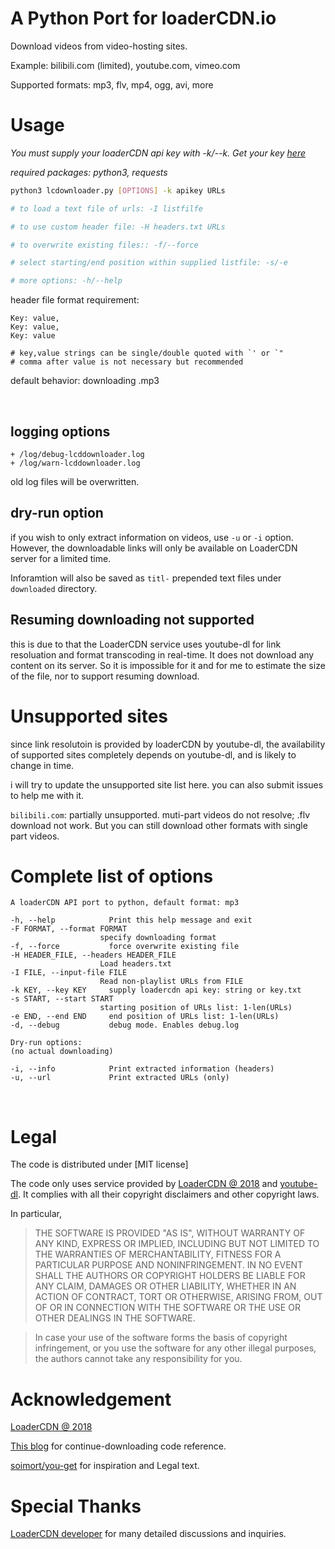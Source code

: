 # A Python Port for loaderCDN.io

Download videos from video-hosting sites.

Example: bilibili.com (limited), youtube.com, vimeo.com

Supported formats: mp3, flv, mp4, ogg, avi, more

# Usage

*You must supply your loaderCDN api key with -k/--k. Get your key [here](https://loadercdn.io/)*

*required packages: python3, requests*

```bash
python3 lcdownloader.py [OPTIONS] -k apikey URLs

# to load a text file of urls: -I listfilfe

# to use custom header file: -H headers.txt URLs

# to overwrite existing files:: -f/--force

# select starting/end position within supplied listfile: -s/-e

# more options: -h/--help
```

header file format requirement:
```
Key: value,
Key: value,
Key: value

# key,value strings can be single/double quoted with `' or `"
# comma after value is not necessary but recommended
```

default behavior: downloading .mp3

&nbsp;

## logging options

    + /log/debug-lcddownloader.log
    + /log/warn-lcddownloader.log
old log files will be overwritten.

## dry-run option
if you wish to only extract information on videos, use `-u` or `-i` option. However, the downloadable links will only be available on LoaderCDN server for a limited time.

Inforamtion will also be saved as `titl-` prepended text files under `downloaded` directory.

## Resuming downloading not supported
this is due to that the LoaderCDN service uses youtube-dl for link resoluation and format transcoding in real-time. It does not download any content on its server. So it is impossible for it and for me to estimate the size of the file, nor to support resuming download.

# Unsupported sites
since link resolutoin is provided by loaderCDN by youtube-dl, the availability of supported sites completely depends on youtube-dl, and is likely to change in time.

i will try to update the unsupported site list here. you can also submit issues to help me with it.

`bilibili.com`: partially unsupported. muti-part videos do not resolve; .flv download not work. But you can still download other formats with single part videos.


# Complete list of options
```
A loaderCDN API port to python, default format: mp3

-h, --help            Print this help message and exit
-F FORMAT, --format FORMAT
                    specify downloading format
-f, --force           force overwrite existing file
-H HEADER_FILE, --headers HEADER_FILE
                    Load headers.txt
-I FILE, --input-file FILE
                    Read non-playlist URLs from FILE
-k KEY, --key KEY     supply loadercdn api key: string or key.txt
-s START, --start START
                    starting position of URLs list: 1-len(URLs)
-e END, --end END     end position of URLs list: 1-len(URLs)
-d, --debug           debug mode. Enables debug.log

Dry-run options:
(no actual downloading)

-i, --info            Print extracted information (headers)
-u, --url             Print extracted URLs (only)
```

&nbsp;

# Legal
The code is distributed under [MIT license]

The code only uses service provided by [LoaderCDN @ 2018](https://loadercdn.io/) and [youtube-dl](https://github.com/rg3/youtube-dl). It complies with all their copyright disclaimers and other copyright laws.

In particular,
> THE SOFTWARE IS PROVIDED "AS IS", WITHOUT WARRANTY OF ANY KIND, EXPRESS OR IMPLIED, INCLUDING BUT NOT LIMITED TO THE WARRANTIES OF MERCHANTABILITY, FITNESS FOR A PARTICULAR PURPOSE AND NONINFRINGEMENT. IN NO EVENT SHALL THE AUTHORS OR COPYRIGHT HOLDERS BE LIABLE FOR ANY CLAIM, DAMAGES OR OTHER LIABILITY, WHETHER IN AN ACTION OF CONTRACT, TORT OR OTHERWISE, ARISING FROM, OUT OF OR IN CONNECTION WITH THE SOFTWARE OR THE USE OR OTHER DEALINGS IN THE SOFTWARE.

> In case your use of the software forms the basis of copyright infringement, or you use the software for any other illegal purposes, the authors cannot take any responsibility for you.

# Acknowledgement
[LoaderCDN @ 2018](https://loadercdn.docs.apiary.io)

[This blog](https://www.leavesongs.com/PYTHON/resume-download-from-break-point-tool-by-python.html) for continue-downloading code reference.

[soimort/you-get](https://github.com/soimort/you-get) for inspiration and Legal text.

# Special Thanks
[LoaderCDN developer](mailto:contact@loadercdn.io) for many detailed discussions and inquiries.
